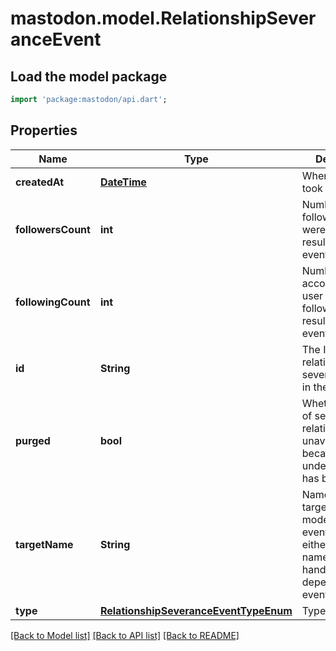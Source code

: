 # mastodon.model.RelationshipSeveranceEvent

## Load the model package
```dart
import 'package:mastodon/api.dart';
```

## Properties
Name | Type | Description | Notes
------------ | ------------- | ------------- | -------------
**createdAt** | [**DateTime**](DateTime.md) | When the event took place. | [optional] 
**followersCount** | **int** | Number of followers that were removed as result of the event. | [optional] 
**followingCount** | **int** | Number of accounts the user stopped following as result of the event. | [optional] 
**id** | **String** | The ID of the relationship severance event in the database. | [optional] 
**purged** | **bool** | Whether the list of severed relationships is unavailable because the underlying issue has been purged. | [optional] 
**targetName** | **String** | Name of the target of the moderation/block event. This is either a domain name or a user handle, depending on the event type. | [optional] 
**type** | [**RelationshipSeveranceEventTypeEnum**](RelationshipSeveranceEventTypeEnum.md) | Type of event. | [optional] 

[[Back to Model list]](../README.md#documentation-for-models) [[Back to API list]](../README.md#documentation-for-api-endpoints) [[Back to README]](../README.md)


